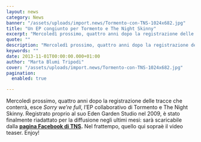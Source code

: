 ```yaml
---
layout: news
category: News
banner: "/assets/uploads/import.news/Tormento-con-TNS-1024x682.jpg"
title: "Un EP congiunto per Tormento e The Night Skinny"
excerpt: "Mercoledì prossimo, quattro anni dopo la registrazione delle tracce che conterrà, esce Sorry we’re full, l’EP collaborativo di Tormento e The Night Skinny. Registrato proprio al suo Eden Garden Studio nel 2009, è stato finalmente riadattato per la diffusione negli ultimi mesi: sarà scaricabile dalla pagina Facebook di TNS. Nel frattempo, quello qui sopraè il video [&hellip"
quote: ""
description: "Mercoledì prossimo, quattro anni dopo la registrazione delle tracce che conterrà, esce Sorry we’re full, l’EP collaborativo di Tormento e The Night Skinny. Registrato proprio al suo Eden Garden Studio nel 2009, è stato finalmente riadattato per la diffusione negli ultimi mesi: sarà scaricabile dalla pagina Facebook di TNS. Nel frattempo, quello qui sopraè il video [&hellip"
keywords: ""
date: 2013-11-01T00:00:00.000+01:00
author: "Marta Blumi Tripodi"
cover: "/assets/uploads/import.news/Tormento-con-TNS-1024x682.jpg"
pagination:
  enabled: true

---
```


Mercoledì prossimo, quattro anni dopo la registrazione delle tracce che conterrà, esce _Sorry we’re full_, l’EP collaborativo di Tormento e The Night Skinny. Registrato proprio al suo Eden Garden Studio nel 2009, è stato finalmente riadattato per la diffusione negli ultimi mesi: sarà scaricabile dalla **[pagina Facebook di TNS](https://www.facebook.com/nightskinny "https://www.facebook.com/nightskinny").** Nel frattempo, quello qui sopraè il video teaser. Enjoy!